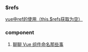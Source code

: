 
### $refs

[vue中ref的使用（this.$refs获取为空）](https://blog.csdn.net/dwf_h/article/details/79837861)

### component

1. [ 聊聊 Vue 组件命名那些事](https://cnodejs.org/topic/5816aabdcf18d0333412d323)